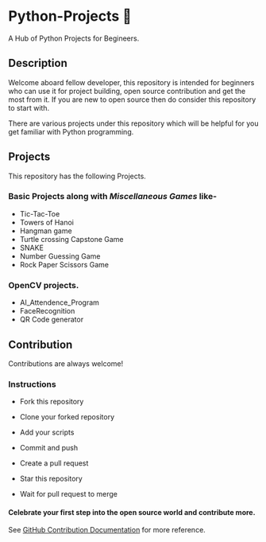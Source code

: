 
# Python-Projects 🐍
A Hub of Python Projects for Begineers.


## Description

Welcome aboard fellow developer, this repository is intended for beginners who can use it for project building, open source contribution and get the most from it.
If you are new to open source then do consider this repository to start with.

There are various projects under this repository which will be helpful for you get familiar with Python programming.

## Projects

This repository has the following Projects.
### Basic Projects along with *Miscellaneous Games* like- 
- Tic-Tac-Toe
- Towers of Hanoi
- Hangman game
- Turtle crossing Capstone Game
- SNAKE
- Number Guessing Game
- Rock Paper Scissors Game

### OpenCV projects.

- AI_Attendence_Program
- FaceRecognition
- QR Code generator




## Contribution

Contributions are always welcome!
### Instructions
- Fork this repository

- Clone your forked repository

- Add your scripts

- Commit and push

- Create a pull request

- Star this repository

- Wait for pull request to merge

#### Celebrate your first step into the open source world and contribute more.

See [GitHub Contribution Documentation](https://docs.github.com/en/get-started/quickstart/contributing-to-projects) for more reference.


